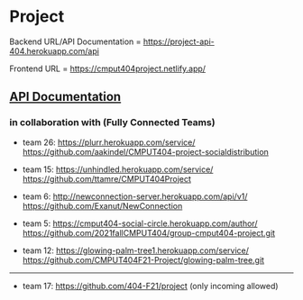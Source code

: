 # Project     
Backend URL/API Documentation = https://project-api-404.herokuapp.com/api

Frontend URL = https://cmput404project.netlify.app/       

[API Documentation](https://github.com/CMPUT404NotFound/project/wiki/API)
---------------------------------------------------------------------
### in collaboration with (Fully Connected Teams)

+ team 26: https://plurr.herokuapp.com/service/
           https://github.com/aakindel/CMPUT404-project-socialdistribution

+ team 15: https://unhindled.herokuapp.com/service/
           https://github.com/ttamre/CMPUT404Project

+ team 6: http://newconnection-server.herokuapp.com/api/v1/
          https://github.com/Exanut/NewConnection

+ team 5: https://cmput404-social-circle.herokuapp.com/author/
          https://github.com/2021fallCMPUT404/group-cmput404-project.git

+ team 12: https://glowing-palm-tree1.herokuapp.com/service/
           https://github.com/CMPUT404F21-Project/glowing-palm-tree.git
---------------------------------------------------------------------

+ team 17: https://github.com/404-F21/project (only incoming allowed)        


